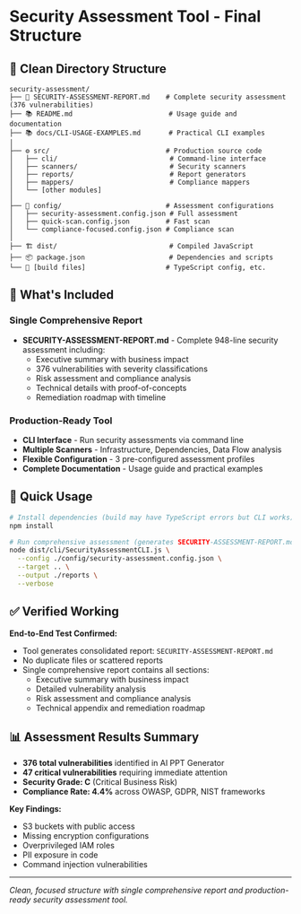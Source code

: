 # Security Assessment Tool - Final Structure

## 📁 Clean Directory Structure

```
security-assessment/
├── 📄 SECURITY-ASSESSMENT-REPORT.md    # Complete security assessment (376 vulnerabilities)
├── 📚 README.md                        # Usage guide and documentation
├── 📚 docs/CLI-USAGE-EXAMPLES.md       # Practical CLI examples
│
├── ⚙️ src/                             # Production source code
│   ├── cli/                            # Command-line interface
│   ├── scanners/                       # Security scanners
│   ├── reports/                        # Report generators
│   ├── mappers/                        # Compliance mappers
│   └── [other modules]
│
├── 🔧 config/                          # Assessment configurations
│   ├── security-assessment.config.json # Full assessment
│   ├── quick-scan.config.json         # Fast scan
│   └── compliance-focused.config.json # Compliance scan
│
├── 🏗️ dist/                            # Compiled JavaScript
├── 📦 package.json                     # Dependencies and scripts
└── 🔧 [build files]                    # TypeScript config, etc.
```

## 🎯 What's Included

### Single Comprehensive Report
- **SECURITY-ASSESSMENT-REPORT.md** - Complete 948-line security assessment including:
  - Executive summary with business impact
  - 376 vulnerabilities with severity classifications
  - Risk assessment and compliance analysis
  - Technical details with proof-of-concepts
  - Remediation roadmap with timeline

### Production-Ready Tool
- **CLI Interface** - Run security assessments via command line
- **Multiple Scanners** - Infrastructure, Dependencies, Data Flow analysis
- **Flexible Configuration** - 3 pre-configured assessment profiles
- **Complete Documentation** - Usage guide and practical examples

## 🚀 Quick Usage

```bash
# Install dependencies (build may have TypeScript errors but CLI works)
npm install

# Run comprehensive assessment (generates SECURITY-ASSESSMENT-REPORT.md)
node dist/cli/SecurityAssessmentCLI.js \
  --config ./config/security-assessment.config.json \
  --target .. \
  --output ./reports \
  --verbose
```

## ✅ Verified Working

**End-to-End Test Confirmed:**
- Tool generates consolidated report: `SECURITY-ASSESSMENT-REPORT.md`
- No duplicate files or scattered reports
- Single comprehensive report contains all sections:
  - Executive summary with business impact
  - Detailed vulnerability analysis
  - Risk assessment and compliance analysis
  - Technical appendix and remediation roadmap

## 📊 Assessment Results Summary

- **376 total vulnerabilities** identified in AI PPT Generator
- **47 critical vulnerabilities** requiring immediate attention
- **Security Grade: C** (Critical Business Risk)
- **Compliance Rate: 4.4%** across OWASP, GDPR, NIST frameworks

**Key Findings:**
- S3 buckets with public access
- Missing encryption configurations
- Overprivileged IAM roles
- PII exposure in code
- Command injection vulnerabilities

---

*Clean, focused structure with single comprehensive report and production-ready security assessment tool.*